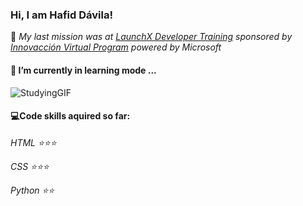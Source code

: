 ### Hi, I am Hafid Dávila!

🚀 *My last mission was at [LaunchX Developer Training](https://innovaccion.cloud/launchx/) sponsored by [Innovacción Virtual Program](https://innovaccion.cloud/launchx/) powered by Microsoft*

#### 🌱 I’m currently in learning mode ... 
![StudyingGIF](https://user-images.githubusercontent.com/59171612/181078637-a8e4f3ed-74dc-4995-8152-9ffa1ca81615.gif)

#### 💻Code skills aquired so far:  
*HTML    ⭐⭐⭐*

*CSS ⭐⭐⭐*

*Python  ⭐⭐*

<!--
**Hafid-Davila/Hafid-Davila** is a ✨ _special_ ✨ repository because its `README.md` (this file) appears on your GitHub profile.


Here are some ideas to get you started:

- 🔭 I’m currently working on ...
- 
- 👯 I’m looking to collaborate on ...
- 🤔 I’m looking for help with ...
- 💬 Ask me about ...
- 📫 How to reach me: ...
- 😄 Pronouns: ...
- ⚡ Fun fact: ...
-->
